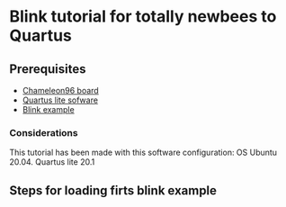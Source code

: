 # Blink tutorial for totally newbees to Quartus
## Prerequisites
* [Chameleon96 board](https://www.96boards.org/product/chameleon96/)
* [Quartus lite sofware](https://fpgasoftware.intel.com/?edition=lite)
* [Blink example](./CV_96_blink_Yo_Me.sof)

### Considerations
This tutorial has been made with this software configuration: 
  OS Ubuntu 20.04. 
  Quartus lite 20.1

## Steps for loading firts blink example
